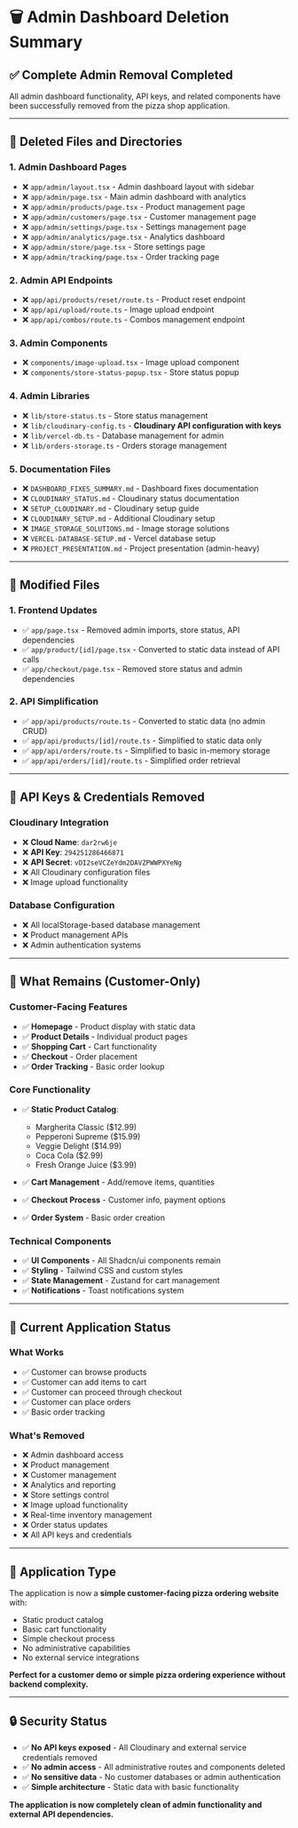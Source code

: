 # 🗑️ Admin Dashboard Deletion Summary

## ✅ Complete Admin Removal Completed

All admin dashboard functionality, API keys, and related components have been successfully removed from the pizza shop application.

---

## 📁 **Deleted Files and Directories**

### **1. Admin Dashboard Pages**
- ❌ `app/admin/layout.tsx` - Admin dashboard layout with sidebar
- ❌ `app/admin/page.tsx` - Main admin dashboard with analytics
- ❌ `app/admin/products/page.tsx` - Product management page
- ❌ `app/admin/customers/page.tsx` - Customer management page
- ❌ `app/admin/settings/page.tsx` - Settings management page
- ❌ `app/admin/analytics/page.tsx` - Analytics dashboard
- ❌ `app/admin/store/page.tsx` - Store settings page
- ❌ `app/admin/tracking/page.tsx` - Order tracking page

### **2. Admin API Endpoints**
- ❌ `app/api/products/reset/route.ts` - Product reset endpoint
- ❌ `app/api/upload/route.ts` - Image upload endpoint
- ❌ `app/api/combos/route.ts` - Combos management endpoint

### **3. Admin Components**
- ❌ `components/image-upload.tsx` - Image upload component
- ❌ `components/store-status-popup.tsx` - Store status popup

### **4. Admin Libraries**
- ❌ `lib/store-status.ts` - Store status management
- ❌ `lib/cloudinary-config.ts` - **Cloudinary API configuration with keys**
- ❌ `lib/vercel-db.ts` - Database management for admin
- ❌ `lib/orders-storage.ts` - Orders storage management

### **5. Documentation Files**
- ❌ `DASHBOARD_FIXES_SUMMARY.md` - Dashboard fixes documentation
- ❌ `CLOUDINARY_STATUS.md` - Cloudinary status documentation
- ❌ `SETUP_CLOUDINARY.md` - Cloudinary setup guide
- ❌ `CLOUDINARY_SETUP.md` - Additional Cloudinary setup
- ❌ `IMAGE_STORAGE_SOLUTIONS.md` - Image storage solutions
- ❌ `VERCEL-DATABASE-SETUP.md` - Vercel database setup
- ❌ `PROJECT_PRESENTATION.md` - Project presentation (admin-heavy)

---

## 🔧 **Modified Files**

### **1. Frontend Updates**
- ✅ `app/page.tsx` - Removed admin imports, store status, API dependencies
- ✅ `app/product/[id]/page.tsx` - Converted to static data instead of API calls
- ✅ `app/checkout/page.tsx` - Removed store status and admin dependencies

### **2. API Simplification**
- ✅ `app/api/products/route.ts` - Converted to static data (no admin CRUD)
- ✅ `app/api/products/[id]/route.ts` - Simplified to static data only
- ✅ `app/api/orders/route.ts` - Simplified to basic in-memory storage
- ✅ `app/api/orders/[id]/route.ts` - Simplified order retrieval

---

## 🔐 **API Keys & Credentials Removed**

### **Cloudinary Integration**
- ❌ **Cloud Name**: `dar2rw6je`
- ❌ **API Key**: `294251286466871`
- ❌ **API Secret**: `vDI2seVCZeYdm2DAVZPWWPXYeNg`
- ❌ All Cloudinary configuration files
- ❌ Image upload functionality

### **Database Configuration**
- ❌ All localStorage-based database management
- ❌ Product management APIs
- ❌ Admin authentication systems

---

## 🎯 **What Remains (Customer-Only)**

### **Customer-Facing Features**
- ✅ **Homepage** - Product display with static data
- ✅ **Product Details** - Individual product pages
- ✅ **Shopping Cart** - Cart functionality
- ✅ **Checkout** - Order placement
- ✅ **Order Tracking** - Basic order lookup

### **Core Functionality**
- ✅ **Static Product Catalog**:
  - Margherita Classic ($12.99)
  - Pepperoni Supreme ($15.99)
  - Veggie Delight ($14.99)
  - Coca Cola ($2.99)
  - Fresh Orange Juice ($3.99)

- ✅ **Cart Management** - Add/remove items, quantities
- ✅ **Checkout Process** - Customer info, payment options
- ✅ **Order System** - Basic order creation

### **Technical Components**
- ✅ **UI Components** - All Shadcn/ui components remain
- ✅ **Styling** - Tailwind CSS and custom styles
- ✅ **State Management** - Zustand for cart management
- ✅ **Notifications** - Toast notifications system

---

## 🚀 **Current Application Status**

### **What Works**
- ✅ Customer can browse products
- ✅ Customer can add items to cart
- ✅ Customer can proceed through checkout
- ✅ Customer can place orders
- ✅ Basic order tracking

### **What's Removed**
- ❌ Admin dashboard access
- ❌ Product management
- ❌ Customer management
- ❌ Analytics and reporting
- ❌ Store settings control
- ❌ Image upload functionality
- ❌ Real-time inventory management
- ❌ Order status updates
- ❌ All API keys and credentials

---

## 📱 **Application Type**

The application is now a **simple customer-facing pizza ordering website** with:
- Static product catalog
- Basic cart functionality
- Simple checkout process
- No administrative capabilities
- No external service integrations

**Perfect for a customer demo or simple pizza ordering experience without backend complexity.**

---

## 🔒 **Security Status**

- ✅ **No API keys exposed** - All Cloudinary and external service credentials removed
- ✅ **No admin access** - All administrative routes and components deleted
- ✅ **No sensitive data** - No customer databases or admin authentication
- ✅ **Simple architecture** - Static data with basic functionality

**The application is now completely clean of admin functionality and external API dependencies.** 